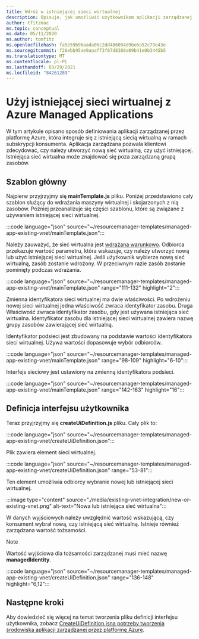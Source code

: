```yaml
---
title: Wdróż w istniejącej sieci wirtualnej
description: Opisuje, jak umożliwić użytkownikom aplikacji zarządzanej wybór istniejącej sieci wirtualnej. Sieć wirtualna może znajdować się poza zarządzaną aplikacją.
author: tfitzmac
ms.topic: conceptual
ms.date: 05/11/2020
ms.author: tomfitz
ms.openlocfilehash: fa5e59b96aada06c2dd486094d9be6a52c79e43e
ms.sourcegitcommit: f28ebb95ae9aaaff3f87d8388a09b41e0b3445b5
ms.translationtype: MT
ms.contentlocale: pl-PL
ms.lasthandoff: 03/29/2021
ms.locfileid: "84261289"
---
```

# <a name="use-existing-virtual-network-with-azure-managed-applications"></a>Użyj istniejącej sieci wirtualnej z Azure Managed Applications

W tym artykule opisano sposób definiowania aplikacji zarządzanej przez platformę Azure, która integruje się z istniejącą siecią wirtualną w ramach subskrypcji konsumenta. Aplikacja zarządzana pozwala klientowi zdecydować, czy należy utworzyć nową sieć wirtualną, czy użyć istniejącej. Istniejąca sieć wirtualna może znajdować się poza zarządzaną grupą zasobów.

## <a name="main-template"></a>Szablon główny

Najpierw przyjrzyjmy się **mainTemplate.js** pliku. Poniżej przedstawiono cały szablon służący do wdrażania maszyny wirtualnej i skojarzonych z nią zasobów. Później przeanalizuje się części szablonu, które są związane z używaniem istniejącej sieci wirtualnej.

:::code language="json" source="~/resourcemanager-templates/managed-app-existing-vnet/mainTemplate.json":::

Należy zauważyć, że sieć wirtualna jest [wdrażana warunkowo](../templates/conditional-resource-deployment.md). Odbiorca przekazuje wartość parametru, która wskazuje, czy należy utworzyć nową lub użyć istniejącej sieci wirtualnej. Jeśli użytkownik wybierze nową sieć wirtualną, zasób zostanie wdrożony. W przeciwnym razie zasób zostanie pominięty podczas wdrażania.

:::code language="json" source="~/resourcemanager-templates/managed-app-existing-vnet/mainTemplate.json" range="111-132" highlight="2":::

Zmienna identyfikatora sieci wirtualnej ma dwie właściwości. Po wdrożeniu nowej sieci wirtualnej jedna właściwość zwraca identyfikator zasobu. Druga Właściwość zwraca identyfikator zasobu, gdy jest używana istniejąca sieć wirtualna. Identyfikator zasobu dla istniejącej sieci wirtualnej zawiera nazwę grupy zasobów zawierającej sieć wirtualną.

Identyfikator podsieci jest zbudowany na podstawie wartości identyfikatora sieci wirtualnej. Używa wartości dopasowuje wybór odbiorców.

:::code language="json" source="~/resourcemanager-templates/managed-app-existing-vnet/mainTemplate.json" range="98-109" highlight="6-10":::

Interfejs sieciowy jest ustawiony na zmienną identyfikatora podsieci.

:::code language="json" source="~/resourcemanager-templates/managed-app-existing-vnet/mainTemplate.json" range="142-163" highlight="16":::

## <a name="ui-definition"></a>Definicja interfejsu użytkownika

Teraz przyjrzyjmy się **createUiDefinition.js** pliku. Cały plik to:

:::code language="json" source="~/resourcemanager-templates/managed-app-existing-vnet/createUiDefinition.json":::

Plik zawiera element sieci wirtualnej.

:::code language="json" source="~/resourcemanager-templates/managed-app-existing-vnet/createUiDefinition.json" range="53-81":::

Ten element umożliwia odbiorcy wybranie nowej lub istniejącej sieci wirtualnej.

:::image type="content" source="./media/existing-vnet-integration/new-or-existing-vnet.png" alt-text="Nowa lub istniejąca sieć wirtualna":::

W danych wyjściowych należy uwzględnić wartość wskazującą, czy konsument wybrał nową, czy istniejącą sieć wirtualną. Istnieje również zarządzana wartość tożsamości.

> [!NOTE]
> Wartość wyjściowa dla tożsamości zarządzanej musi mieć nazwę **managedIdentity**.

:::code language="json" source="~/resourcemanager-templates/managed-app-existing-vnet/createUiDefinition.json" range="136-148" highlight="6,12":::

## <a name="next-steps"></a>Następne kroki

Aby dowiedzieć się więcej na temat tworzenia pliku definicji interfejsu użytkownika, zobacz [CreateUiDefinition.jsna potrzeby tworzenia środowiska aplikacji zarządzanej przez platformę Azure](create-uidefinition-overview.md).
